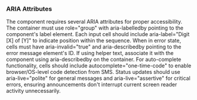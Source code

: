 ### ARIA Attributes

The component requires several ARIA attributes for proper accessibility. The container must use role="group" with aria-labelledby pointing to the component's label element. Each input cell should include aria-label="Digit [X] of [Y]" to indicate position within the sequence. When in error state, cells must have aria-invalid="true" and aria-describedby pointing to the error message element's ID. If using helper text, associate it with the component using aria-describedby on the container. For auto-complete functionality, cells should include autocomplete="one-time-code" to enable browser/OS-level code detection from SMS. Status updates should use aria-live="polite" for general messages and aria-live="assertive" for critical errors, ensuring announcements don't interrupt current screen reader activity unnecessarily.